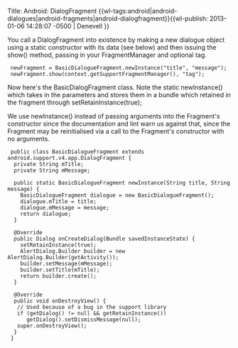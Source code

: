 Title: Android: DialogFragment
{{wl-tags:android|android-dialogues|android-fragments|android-dialogfragment}}{{wl-publish: 2013-01-06 14:28:07 -0500 | Denevell }}

You call a DialogFragment into existence by making a new dialogue object using a static constructor with its data (see below) and then issuing the show() method, passing in your FragmentManager and optional tag.

     newFragment = BasicDialogueFragment.newInstance("title", "message");
     newFragment.show(context.getSupportFragmentManager(), "tag");  	

Now here's the BasicDialogFragment class. Note the static newInstance() which takes in the parameters and stores them in a bundle which retained in the fragment through setRetainInstance(true);

We use newInstance() instead of passing arguments into the Fragment's constructor since the documentation and lint warn us against that, since the Fragment may be reinitialised via a call to the Fragment's constructor with no arguments.

     public class BasicDialogueFragment extends android.support.v4.app.DialogFragment {
      private String mTitle;
      private String mMessage;
     
      public static BasicDialogueFragment newInstance(String title, String message) {
        BasicDialogueFragment dialogue = new BasicDialogueFragment();
        dialogue.mTitle = title;
        dialogue.mMessage = message;
        return dialogue;
      }
     
      @Override
      public Dialog onCreateDialog(Bundle savedInstanceState) {
        setRetainInstance(true);
        AlertDialog.Builder builder = new AlertDialog.Builder(getActivity());
        builder.setMessage(mMessage);
        builder.setTitle(mTitle);	
        return builder.create();
      }
     
      @Override
      public void onDestroyView() {
       // Used because of a bug in the support library
       if (getDialog() != null && getRetainInstance())
          getDialog().setDismissMessage(null);
       super.onDestroyView();
      }      
     }

